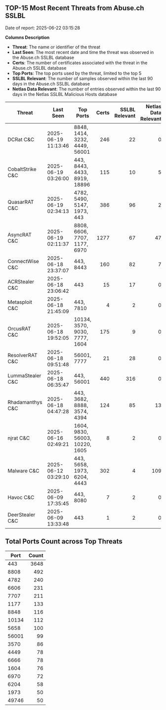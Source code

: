 ## TOP-15 Most Recent Threats from Abuse.ch SSLBL
Date of report: 2025-06-22 03:15:28

**Columns Description**
- **Threat**: The name or identifier of the threat
- **Last Seen**: The most recent date and time the threat was observed in the Abuse.ch SSLBL database
- **Certs**: The number of certificates associated with the threat in the Abuse.ch SSLBL database
- **Top Ports**: The top ports used by the threat, limited to the top 5
- **SSLBL Relevant**: The number of samples observed within the last 90 days in the Abuse.ch SSLBL database
- **Netlas Data Relevant**: The number of entries observed within the last 90 days in the Netlas SSLBL Malicious Hosts database



| Threat                     | Last Seen           | Top Ports          | Certs        | SSLBL Relevant   | Netlas Data Relevant  |
|----------------------------|---------------------|--------------------|-------------:|-----------------:|----------------------:|
| DCRat C&C                  | 2025-06-19 11:13:46 | 8848, 1414, 3232, 4449, 56001 | 246 | 22 | 0 |
| CobaltStrike C&C           | 2025-06-19 03:26:00 | 443, 8443, 4433, 8919, 18896 | 115 | 10 | 5 |
| QuasarRAT C&C              | 2025-06-19 02:34:13 | 4782, 5490, 5147, 1973, 443 | 386 | 96 | 2 |
| AsyncRAT C&C               | 2025-06-19 02:11:37 | 8808, 6606, 7707, 1177, 6970 | 1277 | 67 | 47 |
| ConnectWise C&C            | 2025-06-18 23:37:07 | 443, 8443 | 160 | 82 | 7 |
| ACRStealer C&C             | 2025-06-18 23:06:42 | 443 | 15 | 17 | 0 |
| Metasploit C&C             | 2025-06-18 21:45:09 | 443, 7810 | 4 | 2 | 0 |
| OrcusRAT C&C               | 2025-06-18 19:52:05 | 10134, 3570, 9030, 7777, 1604 | 175 | 9 | 0 |
| ResolverRAT C&C            | 2025-06-18 09:51:48 | 56001, 7777 | 21 | 28 | 0 |
| LummaStealer C&C           | 2025-06-18 06:35:47 | 443, 56001 | 440 | 316 | 0 |
| Rhadamanthys C&C           | 2025-06-18 04:47:28 | 443, 3682, 8888, 3574, 4394 | 124 | 85 | 13 |
| njrat C&C                  | 2025-06-16 02:49:21 | 1604, 9830, 56003, 10220, 1605 | 8 | 2 | 0 |
| Malware C&C                | 2025-06-12 03:29:10 | 443, 5658, 1973, 6204, 4443 | 302 | 4 | 109 |
| Havoc C&C                  | 2025-06-09 17:35:45 | 443, 8080 | 7 | 2 | 0 |
| DeerStealer C&C            | 2025-06-09 13:33:48 | 443 | 1 | 2 | 0 |

## Total Ports Count across Top Threats
| Port       | Count      |
|------------|-----------:|
| 443 | 3648 |
| 8808 | 492 |
| 4782 | 240 |
| 6606 | 231 |
| 7707 | 211 |
| 1177 | 133 |
| 8848 | 116 |
| 10134 | 112 |
| 5658 | 100 |
| 56001 | 99 |
| 3570 | 86 |
| 4449 | 78 |
| 6666 | 78 |
| 1604 | 76 |
| 6970 | 72 |
| 6204 | 58 |
| 1973 | 50 |
| 49746 | 50 |